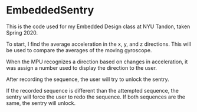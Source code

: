 # EmbeddedSentry
This is the code used for my Embedded Design class at NYU Tandon, taken Spring 2020.

To start, I find the average acceleration in the x, y, and z directions. This will be used to compare
the averages of the moving gyroscope.

When the MPU recognizes a direction based on changes in acceleration, it was assign a number
used to display the direction to the user.

After recording the sequence, the user will try to unlock the sentry.

If the recorded sequence is different than the attempted sequence, the sentry will
force the user to redo the sequence. If both sequences are the same, the sentry will
unlock.
